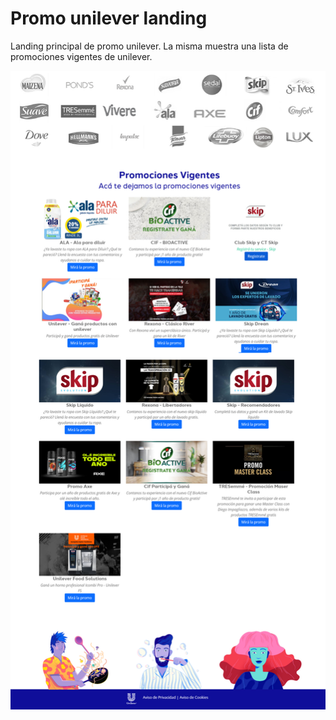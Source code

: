 # Promo unilever landing
Landing principal de promo unilever. La misma muestra una lista de promociones vigentes de unilever.

![ScreenShot promo Unilever](screenshot.png)

